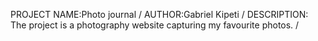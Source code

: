 PROJECT NAME:Photo journal  /
AUTHOR:Gabriel Kipeti  /
DESCRIPTION: The project is a photography website capturing my favourite photos.  /
